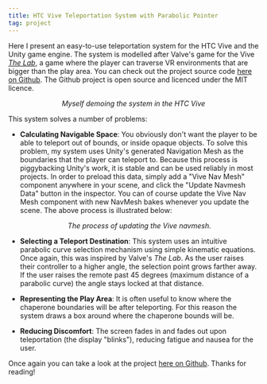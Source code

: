 ```yaml
---
title: HTC Vive Teleportation System with Parabolic Pointer
tag: project
---
```


Here I present an easy-to-use teleportation system for the HTC Vive and the Unity game engine. The system is modelled
after Valve&#39;s game for the Vive [*The Lab*](http://store.steampowered.com/app/450390/), a game where the player can
traverse VR environments that are bigger than the play area.  You can check out the project source code
[here on Github](https://github.com/Flafla2/Vive-Teleporter).  The Github project is open source and licenced under the MIT
licence.

<div style="max-width:750px;display:block;margin:0 auto;">
    <div class="gfyitem" data-autoplay="true" data-responsive="true" data-id="HonorableComplexCutworm"></div>
</div>
<p style="text-align: center">
    <i>Myself demoing the system in the HTC Vive</i>
</p>

<!--break-->

This system solves a number of problems:

* **Calculating Navigable Space**: You obviously don't want the player to be able to teleport out of bounds, or inside
   opaque objects.  To solve this problem, my system uses Unity's generated Navigation Mesh as the boundaries that the
   player can teleport to.  Because this process is piggybacking Unity's work, it is stable and can be used reliably
   in most projects.  In order to preload this data, simply add a "Vive Nav Mesh" component anywhere in your scene, and
   click the "Update Navmesh Data" button in the inspector.  You can of course update the Vive Nav Mesh component with
   new NavMesh bakes whenever you update the scene.  The above process is illustrated below:
   
   <div style="max-width:750px;display:block;margin:0 auto;">
      <div class="gfyitem" data-autoplay="true" data-responsive="true" data-id="SorrowfulThriftyAfricanpiedkingfisher"></div>
   </div>
  <p style="text-align: center">
      <i>The process of updating the Vive navmesh.</i>
  </p>
* **Selecting a Teleport Destination**: This system uses an intuitive parabolic curve selection mechanism using simple
  kinematic equations.  Once again, this was inspired by Valve's *The Lab*.  As the user raises their controller to a higher
  angle, the selection point grows farther away.  If the user raises the remote past 45 degrees (maximum distance of a parabolic
  curve) the angle stays locked at that distance.
* **Representing the Play Area**: It is often useful to know where the chaperone boundaries will be after teleporting.  For
  this reason the system draws a box around where the chaperone bounds will be.
* **Reducing Discomfort**: The screen fades in and fades out upon teleportation (the display "blinks"), reducing fatigue
  and nausea for the user.

Once again you can take a look at the project [here on Github](https://github.com/Flafla2/Vive-Teleporter).  Thanks for
reading!